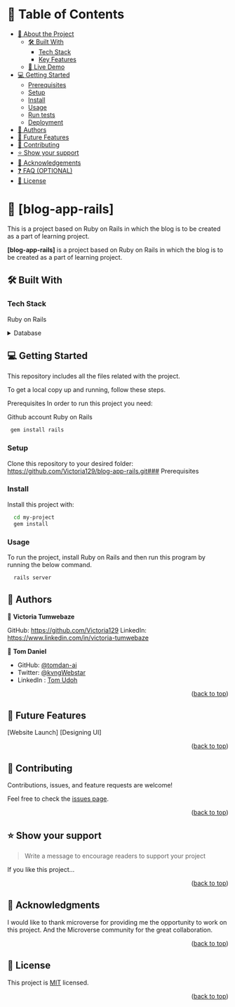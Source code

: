 # 📗 Table of Contents

- [📖 About the Project](#about-project)
  - [🛠 Built With](#built-with)
    - [Tech Stack](#tech-stack)
    - [Key Features](#key-features)
  - [🚀 Live Demo](#live-demo)
- [💻 Getting Started](#getting-started)
  - [Prerequisites](#prerequisites)
  - [Setup](#setup)
  - [Install](#install)
  - [Usage](#usage)
  - [Run tests](#run-tests)
  - [Deployment](#deployment)
- [👥 Authors](#authors)
- [🔭 Future Features](#future-features)
- [🤝 Contributing](#contributing)
- [⭐️ Show your support](#support)
- [🙏 Acknowledgements](#acknowledgements)
- [❓ FAQ (OPTIONAL)](#faq)
- [📝 License](#license)


# 📖 [blog-app-rails] <a name="about-project"></a>

This is a project based on Ruby on Rails in which the blog is to be created as a part of learning project.

**[blog-app-rails]** is a project based on Ruby on Rails in which the blog is to be created as a part of learning project.

## 🛠 Built With <a name="built-with"></a>

### Tech Stack <a name="tech-stack"></a>

Ruby on Rails

<details>
<summary>Database</summary>
  <ul>
    <li><a href="https://www.postgresql.org/">PostgreSQL</a></li>
  </ul>
</details>

## 💻 Getting Started <a name="getting-started"></a>

This repository includes all the files related with the project.


To get a local copy up and running, follow these steps.

Prerequisites
In order to run this project you need:

Github account
Ruby on Rails

```sh
 gem install rails
```

### Setup

Clone this repository to your desired folder: https://github.com/Victoria129/blog-app-rails.git### Prerequisites

### Install

Install this project with:

```sh
  cd my-project
  gem install
```

### Usage

To run the project, install Ruby on Rails and then run this program by running the below command.

```sh
  rails server
```

## 👥 Authors <a name="authors"></a>

👤 **Victoria Tumwebaze**

GitHub: https://github.com/Victoria129
LinkedIn: https://www.linkedin.com/in/victoria-tumwebaze

👤 **Tom Daniel**

- GitHub: [@tomdan-ai](https://github.com/tomdan-ai)
- Twitter: [@kvngWebstar](https://twitter.com/tomudoh1)
- LinkedIn : [Tom Udoh](https://linkedin.com/in/tomudoh)

<p align="right">(<a href="#readme-top">back to top</a>)</p>

## 🔭 Future Features <a name="future-features"></a>

[Website Launch] [Designing UI]

<p align="right">(<a href="#readme-top">back to top</a>)</p>


## 🤝 Contributing <a name="contributing"></a>

Contributions, issues, and feature requests are welcome!

Feel free to check the [issues page](https://github.com/Victoria129/blog-app-rails/issues).

<p align="right">(<a href="#readme-top">back to top</a>)</p>


## ⭐️ Show your support <a name="support"></a>

> Write a message to encourage readers to support your project

If you like this project...

<p align="right">(<a href="#readme-top">back to top</a>)</p>


## 🙏 Acknowledgments <a name="acknowledgements"></a>

I would like to thank microverse for providing me the opportunity to work on this project.
And the Microverse community for the great collaboration.

<p align="right">(<a href="#readme-top">back to top</a>)</p>

## 📝 License <a name="license"></a>

This project is [MIT](./LICENSE) licensed.


<p align="right">(<a href="#readme-top">back to top</a>)</p>